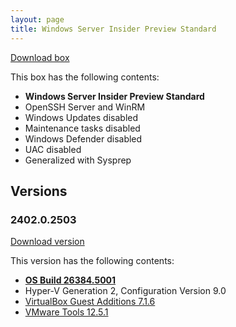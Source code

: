 ```yaml
---
layout: page
title: Windows Server Insider Preview Standard
---
```


[Download box][Box]

This box has the following contents:

- **Windows Server Insider Preview Standard**
- OpenSSH Server and WinRM
- Windows Updates disabled
- Maintenance tasks disabled
- Windows Defender disabled
- UAC disabled
- Generalized with Sysprep

[Box]: https://portal.cloud.hashicorp.com/vagrant/discover/gusztavvargadr/windows-server-insider-preview-standard

## Versions

### 2402.0.2503

[Download version][Version240202503]

This version has the following contents:

- [**OS Build 26384.5001**](https://techcommunity.microsoft.com/discussions/windowsserverinsiders/announcing-windows-server-vnext-preview-build-26384/4397679)
- Hyper-V Generation 2, Configuration Version 9.0
- [VirtualBox Guest Additions 7.1.6](https://www.virtualbox.org/wiki/Changelog-7.1#v6)
- [VMware Tools 12.5.1](https://techdocs.broadcom.com/us/en/vmware-cis/vsphere/tools/12-5-0/release-notes/vmware-tools-1251-release-notes.html)

[Version240202503]: https://portal.cloud.hashicorp.com/vagrant/discover/gusztavvargadr/windows-server-insider-preview-standard/versions/2402.0.2503
